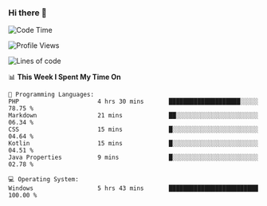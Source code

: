 ### Hi there 👋
<!--START_SECTION:waka-->
![Code Time](http://img.shields.io/badge/Code%20Time-46%20hrs%2048%20mins-blue)

![Profile Views](http://img.shields.io/badge/Profile%20Views-1-blue)

![Lines of code](https://img.shields.io/badge/From%20Hello%20World%20I%27ve%20Written-294.6%20thousand%20lines%20of%20code-blue)

📊 **This Week I Spent My Time On** 

```text
💬 Programming Languages: 
PHP                      4 hrs 30 mins       ████████████████████░░░░░   78.75 % 
Markdown                 21 mins             ██░░░░░░░░░░░░░░░░░░░░░░░   06.34 % 
CSS                      15 mins             █░░░░░░░░░░░░░░░░░░░░░░░░   04.64 % 
Kotlin                   15 mins             █░░░░░░░░░░░░░░░░░░░░░░░░   04.51 % 
Java Properties          9 mins              █░░░░░░░░░░░░░░░░░░░░░░░░   02.78 % 

💻 Operating System: 
Windows                  5 hrs 43 mins       █████████████████████████   100.00 % 
```


<!--END_SECTION:waka-->
<!--
**AnimeruFR/AnimeruFR** is a ✨ _special_ ✨ repository because its `README.md` (this file) appears on your GitHub profile.

Here are some ideas to get you started:

- 🔭 I’m currently working on ...
- 🌱 I’m currently learning ...
- 👯 I’m looking to collaborate on ...
- 🤔 I’m looking for help with ...
- 💬 Ask me about ...
- 📫 How to reach me: ...
- 😄 Pronouns: ...
- ⚡ Fun fact: ...
-->
